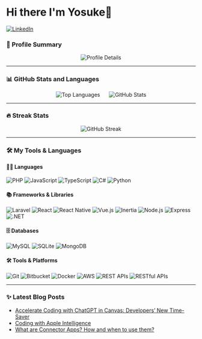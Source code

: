 # Hi there I'm Yosuke👋
 
[![LinkedIn](https://img.shields.io/badge/LinkedIn-Connect-blue?style=flat-square&logo=linkedin)](https://www.linkedin.com/in/yosukekono/)

### 🌟 Profile Summary

<div align="center">
  <img src="http://github-profile-summary-cards.vercel.app/api/cards/profile-details?username=YosukeKono0101&theme=midnight_purple" alt="Profile Details" />
</div>

---

### 📊 GitHub Stats and Languages

<div align="center">
  <img src="http://github-profile-summary-cards.vercel.app/api/cards/repos-per-language?username=YosukeKono0101&theme=midnight_purple" alt="Top Languages" style="margin-right: 20px;" />
  <img src="http://github-profile-summary-cards.vercel.app/api/cards/stats?username=YosukeKono0101&theme=midnight_purple" alt="GitHub Stats" />
</div>

---

### 🔥 Streak Stats

<div align="center">
  <img src="https://github-readme-streak-stats.herokuapp.com/?user=YosukeKono0101&theme=midnight-purple" alt="GitHub Streak" />
</div>

---

### 🛠️ My Tools & Languages

#### 👨‍💻 Languages
![PHP](https://img.shields.io/badge/PHP-777BB4?style=flat-square&logo=php&logoColor=white)
![JavaScript](https://img.shields.io/badge/JavaScript-F7DF1E?style=flat-square&logo=javascript&logoColor=black)
![TypeScript](https://img.shields.io/badge/TypeScript-3178C6?style=flat-square&logo=typescript&logoColor=white)
![C#](https://img.shields.io/badge/C%23-239120?style=flat-square&logo=c-sharp&logoColor=white)
![Python](https://img.shields.io/badge/Python-3776AB?style=flat-square&logo=python&logoColor=white)

#### 📚 Frameworks & Libraries
![Laravel](https://img.shields.io/badge/Laravel-FF2D20?style=flat-square&logo=laravel&logoColor=white)
![React](https://img.shields.io/badge/React-20232A?style=flat-square&logo=react&logoColor=61DAFB)
![React Native](https://img.shields.io/badge/React%20Native-20232A?style=flat-square&logo=react&logoColor=61DAFB)
![Vue.js](https://img.shields.io/badge/Vue.js-4FC08D?style=flat-square&logo=vue.js&logoColor=white)
![Inertia](https://img.shields.io/badge/Inertia.js-464646?style=flat-square&logo=inertia&logoColor=white)
![Node.js](https://img.shields.io/badge/Node.js-339933?style=flat-square&logo=node.js&logoColor=white)
![Express](https://img.shields.io/badge/Express.js-000000?style=flat-square&logo=express&logoColor=white)
![.NET](https://img.shields.io/badge/.NET-512BD4?style=flat-square&logo=dotnet&logoColor=white)

#### 🗄️ Databases
![MySQL](https://img.shields.io/badge/MySQL-4479A1?style=flat-square&logo=mysql&logoColor=white)
![SQLite](https://img.shields.io/badge/SQLite-003B57?style=flat-square&logo=sqlite&logoColor=white)
![MongoDB](https://img.shields.io/badge/MongoDB-47A248?style=flat-square&logo=mongodb&logoColor=white)

#### 🛠️ Tools & Platforms
![Git](https://img.shields.io/badge/Git-F05032?style=flat-square&logo=git&logoColor=white)
![Bitbucket](https://img.shields.io/badge/Bitbucket-0052CC?style=flat-square&logo=bitbucket&logoColor=white)
![Docker](https://img.shields.io/badge/Docker-2496ED?style=flat-square&logo=docker&logoColor=white)
![AWS](https://img.shields.io/badge/AWS-232F3E?style=flat-square&logo=amazon-aws&logoColor=white)
![REST APIs](https://img.shields.io/badge/REST-02569B?style=flat-square&logo=rest&logoColor=white)
![RESTful APIs](https://img.shields.io/badge/RESTful-02569B?style=flat-square&logo=rest&logoColor=white)

---

### ✨ Latest Blog Posts

<!-- BLOG-POST-LIST:START -->
- [Accelerate Coding with ChatGPT in Canvas: Developers’ New Time-Saver](https://espirito.dev/coding-with-chatgpt-in-canvas)
- [Coding with Apple Intelligence](https://espirito.dev/coding-with-apple-intelligence)
- [What are Connector Apps? How and when to use them?](https://espirito.dev/connector-apps)
<!-- BLOG-POST-LIST:END -->

